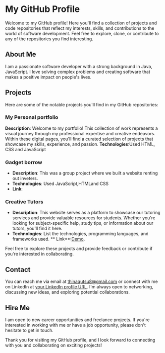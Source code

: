 # My GitHub Profile

Welcome to my GitHub profile! Here you'll find a collection of projects and code repositories that reflect my interests, skills, and contributions to the world of software development. Feel free to explore, clone, or contribute to any of the repositories you find interesting.

## About Me

I am a passionate software developer with a strong background in Java, JavaScript. I love solving complex problems and creating software that makes a positive impact on people's lives.

## Projects

Here are some of the notable projects you'll find in my GitHub repositories:

### My Personal portfolio

**Description**: Welcome to my portfolio! This collection of work represents a visual journey through my professional expertise and creative endeavors. Within these digital pages, you'll find a curated selection of projects that showcase my skills, experience, and passion.
 **Technologies**:Used HTML, CSS and JavaScript
  

### Gadget borrow

- **Description**: This was a group project where we built a website renting out inveters.
- **Technologies**: Used JavaScript,HTMLand CSS
- **Link**: 

### Creative Tutors

- **Description**: This website serves as a platform to showcase our tutoring services and provide valuable resources for students. Whether you're looking for subject-specific help, study tips, or information about our tutors, you'll find it here.
- **Technologies**: List the technologies, programming languages, and frameworks used.
  ** Link**:[Demo](https://creative-tutors-website.netlify.app).

Feel free to explore these projects and provide feedback or contribute if you're interested in collaborating.


## Contact

You can reach me via email at [thinaqutsu8@gmail.com](mailto:thinaqutsu8@gmail.com) or connect with me on LinkedIn at [your LinkedIn profile URL](https://www.linkedin.com/in/your-profile-url/). I'm always open to networking, discussing new ideas, and exploring potential collaborations.


## Hire Me

I am open to new career opportunities and freelance projects. If you're interested in working with me or have a job opportunity, please don't hesitate to get in touch.

Thank you for visiting my GitHub profile, and I look forward to connecting with you and collaborating on exciting projects!
